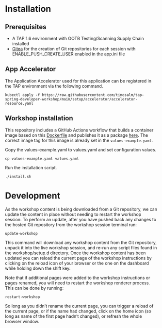 # Installation

## Prerequisites

- A TAP 1.6 environment with OOTB Testing/Scanning Supply Chain installed
- [Gitea](https://gitea.io) for the creation of Git repositories for each session with ENABLE_PUSH_CREATE_USER enabled in the app.ini file
 
## App Accelerator
The Application Accelerator used for this application can be registered in the TAP environment via the following command.
```
kubectl apply -f https://raw.githubusercontent.com/timosalm/tap-spring-developer-workshop/main/setup/accelerator/accelerator-resource.yaml
```

## Workshop installation
This repository includes a GitHub Actions workflow that builds a container image based on this [Dockerfile](Dockerfile) and publishes it as a package [here](https://github.com/timosalm/tap-spring-developer-workshop/pkgs/container/tap-spring-developer-workshop).
The correct image tag for this image is already set in the `values-example.yaml`.

Copy the values-example.yaml to values.yaml and set configuration values.
```
cp values-example.yaml values.yaml
```
Run the installation script.
```
./install.sh
```

# Development

As the workshop content is being downloaded from a Git repository, we can update the content in place without needing to restart the workshop session. To perform an update, after you have pushed back any changes to the hosted Git repository from the workshop session terminal run:
```
update-workshop
```
This command will download any workshop content from the Git repository, unpack it into the live workshop session, and re-run any script files found in the workshop/setup.d directory.
Once the workshop content has been updated you can reload the current page of the workshop instructions by clicking on the reload icon of your browser or the one on the dashboard while holding down the shift key.

Note that if additional pages were added to the workshop instructions or pages renamed, you will need to restart the workshop renderer process. This can be done by running:
```
restart-workshop
```
So long as you didn’t rename the current page, you can trigger a reload of the current page, or if the name had changed, click on the home icon (so long as name of the first page hadn’t changed), or refresh the whole browser window.